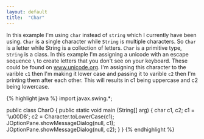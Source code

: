 ```yaml
---
layout: default
title:  "Char"
---
```

In this example I'm using `char` instead of `string` which I currently have been using. `Char` is a single character while `String` is multiple characters. So `Char` is a letter while String is a collection of letters. `Char` is a primitive type, `String` is a class. In this example I'm assigning a unicode with an escape sequence `\` to create letters that you don't see on your keyboard. These could be found on www.unicode.org. I'm assigning this character to the varible `c1` then I'm making it lower case and passing it to varible `c2` then I'm printing them after each other. This will results in c1 being uppercase and c2 being lowercase.


{% highlight java %}
import javax.swing.*;

public class CharO {
	public static void main (String[] arg) {
		char c1, c2; 
		c1 = '\u00D8';
		c2 = Character.toLowerCase(c1);
		JOptionPane.showMessageDialog(null, c1);
		JOptionPane.showMessageDialog(null, c2);
	}
}
{% endhighlight %}
